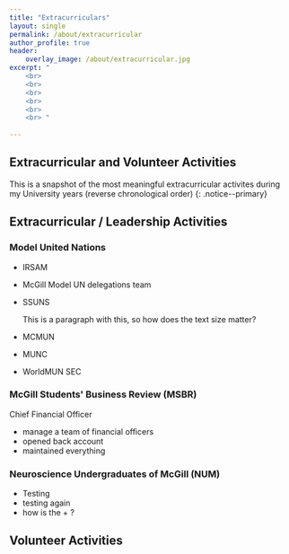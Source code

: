 ```yaml
---
title: "Extracurriculars"
layout: single
permalink: /about/extracurricular
author_profile: true
header:
    overlay_image: /about/extracurricular.jpg
excerpt: "
    <br>
    <br>
    <br>
    <br>
    <br>
    <br> "
    
---
```


## Extracurricular and Volunteer Activities 

<!--
    (last year) 
    MSBR (finance)
    NUM
    focus group for TLS 
    drivesafe 
    Model UN (for everything)
    ACIIC , McGill Investment Club 
    McGill Delegation Team for Model UN
    
    Third Year
    drivesafe 
    McGill Robotics 
    MEDLIFE 
    
    Second Year
    McGill Robotics 
    IRSAM member 
    making waves, SUS peer tutors 
    First Year
    RVC President 
    Making Waves 
    Lifeguard / Aquatic Instructor 
    DECA 

-->

This is a snapshot of the most meaningful extracurricular activites during my University years (reverse chronological order)
{: .notice--primary}

## Extracurricular / Leadership Activities 

### Model United Nations 
  * IRSAM 
  * McGill Model UN delegations team
  * SSUNS 
  
    This is a paragraph with this, so how does the text size matter? 
  * MCMUN
  * MUNC 
  * WorldMUN SEC 
  
### McGill Students' Business Review (MSBR)
Chief Financial Officer
 - manage a team of financial officers
 - opened back account 
 - maintained everything 
 
### Neuroscience Undergraduates of McGill (NUM)
  + Testing 
  + testing again 
  + how is the + ? 
  
## Volunteer Activities
